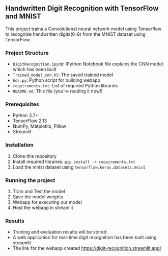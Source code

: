 ## Handwritten Digit Recognition with TensorFlow and MNIST

This project trains a Convolutional neural network model using Tensorflow to recognize handwritten digits(0-9) from the MNIST dataset using TensorFlow. 

### Project Structure

* `DigitRecognition.ipynb`: IPython Notebook file explains the CNN model which has been built
* `Trained_model_cnn.h5`: The saved trained model
* `hdr.py`: Python script for building webapp
* `requirements.txt`: List of required Python libraries
* `README.md`: This file (you're reading it now!)

### Prerequisites

* Python 3.7+
* TensorFlow 2.13
* NumPy, Matplotlib, Pillow
* Streamlit
  
### Installation

1. Clone this repository
2. Install required libraries: `pip install -r requirements.txt`
3. Load the mnist dataset using `tensorflow.keras.datasets.mnist`

### Running the project

1. Train and Test the model
2. Save the model weights
3.  Webapp for executing our model
4.  Host the webapp in streamlit
   
### Results

* Training and evaluation results will be stored
* A web application for real-time digit recognition has been built using streamlit
* The link for the webapp created https://digit-recognition.streamlit.app/



